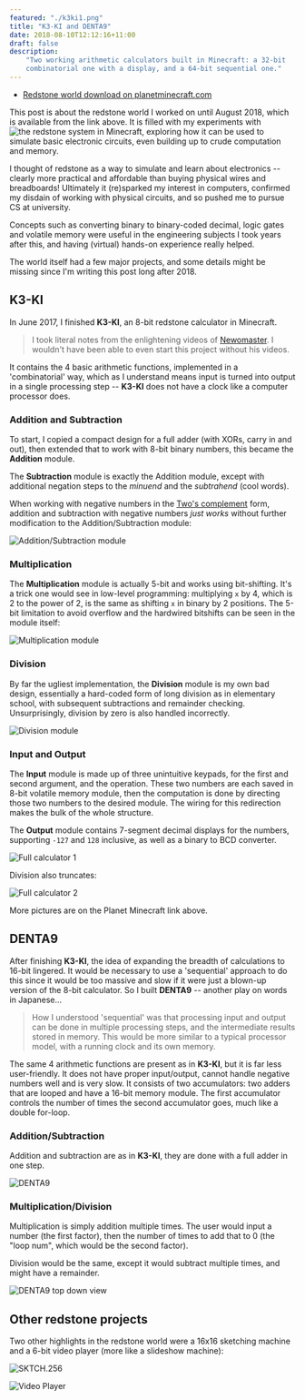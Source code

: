 ```yaml
---
featured: "./k3ki1.png"
title: "K3-KI and DENTA9"
date: 2018-08-10T12:12:16+11:00
draft: false
description:
    "Two working arithmetic calculators built in Minecraft: a 32-bit
    combinatorial one with a display, and a 64-bit sequential one."
---
```


* [Redstone world download on planetminecraft.com](https://www.planetminecraft.com/project/k3-ki-the-8-bit-arithmetic-calculator-sktch-256-the-sketching-machine/)

This post is about the redstone world I worked on until August 2018, which is
available from the link above. It is filled with my experiments with
![the redstone system](https://minecraft-archive.fandom.com/wiki/Redstone)
in Minecraft, exploring how it can be used to simulate basic electronic
circuits, even building up to crude computation and memory.

I thought of redstone as a way to simulate and learn about electronics --
clearly more practical and affordable than buying physical wires and
breadboards! Ultimately it (re)sparked my interest in computers, confirmed my
disdain of working with physical circuits, and so pushed me to pursue CS at
university.

Concepts such as converting binary to binary-coded decimal, logic gates and
volatile memory were useful in the engineering subjects I took years after
this, and having (virtual) hands-on experience really helped.

The world itself had a few major projects, and some details might be missing
since I'm writing this post long after 2018.

## K3-KI

In June 2017, I finished **K3-KI**, an 8-bit redstone calculator in Minecraft.

> I took literal notes from the enlightening videos of
> [Newomaster](https://www.youtube.com/channel/UCZxCEykvr4JCThNO0S9JUmQ).
> I wouldn't have been able to even start this project without his videos.

It contains the 4 basic arithmetic functions, implemented in a
'combinatorial' way, which as I understand means input is turned into
output in a single processing step -- **K3-KI** does not have a clock like a
computer processor does.

### Addition and Subtraction

To start, I copied a compact design for a full adder (with XORs, carry in and
out), then extended that to work with 8-bit binary numbers, this became the
**Addition** module.

The **Subtraction** module is exactly the Addition module, except with
additional negation steps to the *minuend* and the *subtrahend* (cool words).

When working with negative numbers in the
[Two's complement](https://en.wikipedia.org/wiki/Two%27s_complement) form,
addition and subtraction with negative numbers *just works* without further
modification to the Addition/Subtraction module:

![Addition/Subtraction module](addsub.png)

### Multiplication

The **Multiplication** module is actually 5-bit and works using bit-shifting.
It's a trick one would see in low-level programming: multiplying `x` by 4,
which is 2 to the power of 2, is the same as shifting `x` in binary by 2
positions. The 5-bit limitation to avoid overflow and the hardwired bitshifts
can be seen in the module itself:

![Multiplication module](mul.png)

### Division

By far the ugliest implementation, the **Division** module is my own bad
design, essentially a hard-coded form of long division as in elementary
school, with subsequent subtractions and remainder checking. Unsurprisingly,
division by zero is also handled incorrectly.

![Division module](div.png)

### Input and Output

The **Input** module is made up of three unintuitive keypads, for the first
and second argument, and the operation. These two numbers are each saved in
8-bit volatile memory module, then the computation is done by directing those
two numbers to the desired module. The wiring for this redirection makes the
bulk of the whole structure.

The **Output** module contains 7-segment decimal displays for the numbers,
supporting `-127` and `128` inclusive, as well as a binary to BCD converter.

![Full calculator 1](k3ki1.png)

Division also truncates:

![Full calculator 2](k3ki2.png)

More pictures are on the Planet Minecraft link above.

## DENTA9

After finishing **K3-KI**, the idea of expanding the breadth of calculations
to 16-bit lingered. It would be necessary to use a 'sequential' approach to do
this since it would be too massive and slow if it were just a blown-up version
of the 8-bit calculator. So I built **DENTA9** -- another play on words in
Japanese...

> How I understood 'sequential' was that processing input and output can be
> done in multiple processing steps, and the intermediate results stored in
> memory. This would be more similar to a typical processor model, with a
> running clock and its own memory.

The same 4 arithmetic functions are present as in **K3-KI**, but it is far
less user-friendly. It does not have proper input/output, cannot handle
negative numbers well and is very slow. It consists of two accumulators:
two adders that are looped and have a 16-bit memory module. The first
accumulator controls the number of times the second accumulator goes, much
like a double for-loop.

### Addition/Subtraction

Addition and subtraction are as in **K3-KI**, they are done with a full adder
in one step.

![DENTA9](denta9-1.png)

### Multiplication/Division

Multiplication is simply addition multiple times. The user would input a
number (the first factor), then the number of times to add that to 0
(the "loop num", which would be the second factor).

Division would be the same, except it would subtract multiple times, and
might have a remainder.

![DENTA9 top down view](denta9-2.png)

## Other redstone projects

Two other highlights in the redstone world were a 16x16 sketching machine and
a 6-bit video player (more like a slideshow machine):

![SKTCH.256](sketch.png)

![Video Player](videoplayer.png)
